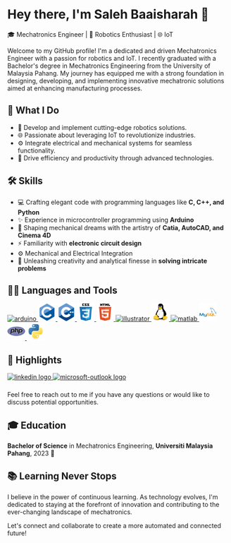 # Hey there, I'm Saleh Baaisharah 👋

🎓 Mechatronics Engineer | 🤖 Robotics Enthusiast | 🌐 IoT 

Welcome to my GitHub profile! I'm a dedicated and driven Mechatronics Engineer with a passion for robotics and IoT. I recently graduated with a Bachelor's degree in Mechatronics Engineering from the University of Malaysia Pahang. My journey has equipped me with a strong foundation in designing, developing, and implementing innovative mechatronic solutions aimed at enhancing manufacturing processes.

## 🔧 What I Do

- 🤖 Develop and implement cutting-edge robotics solutions.
- 🌐 Passionate about leveraging IoT to revolutionize industries.
- ⚙️ Integrate electrical and mechanical systems for seamless functionality.
- 🚀 Drive efficiency and productivity through advanced technologies.


## 🛠️ Skills 

- 💻 Crafting elegant code with programming languages like **C, C++, and Python** 
- ✨ Experience in  microcontroller programming using **Arduino** 
- 🎨 Shaping mechanical dreams with the artistry of **Catia, AutoCAD, and Cinema 4D** 
- ⚡ Familiarity with **electronic circuit design** 
- ⚙️ Mechanical and Electrical Integration
- 🧩 Unleashing creativity and analytical finesse in **solving intricate problems**

## 👨‍💻 Languages and Tools
<p align="left"> <a href="https://www.arduino.cc/" target="_blank" rel="noreferrer"> <img src="https://cdn.worldvectorlogo.com/logos/arduino-1.svg" alt="arduino" width="40" height="40"/> </a> <a href="https://www.cprogramming.com/" target="_blank" rel="noreferrer"> <img src="https://raw.githubusercontent.com/devicons/devicon/master/icons/c/c-original.svg" alt="c" width="40" height="40"/> </a> <a href="https://www.w3schools.com/cpp/" target="_blank" rel="noreferrer"> <img src="https://raw.githubusercontent.com/devicons/devicon/master/icons/cplusplus/cplusplus-original.svg" alt="cplusplus" width="40" height="40"/> </a> <a href="https://www.w3schools.com/css/" target="_blank" rel="noreferrer"> <img src="https://raw.githubusercontent.com/devicons/devicon/master/icons/css3/css3-original-wordmark.svg" alt="css3" width="40" height="40"/> </a> <a href="https://www.w3.org/html/" target="_blank" rel="noreferrer"> <img src="https://raw.githubusercontent.com/devicons/devicon/master/icons/html5/html5-original-wordmark.svg" alt="html5" width="40" height="40"/> </a> <a href="https://www.adobe.com/in/products/illustrator.html" target="_blank" rel="noreferrer"> <img src="https://www.vectorlogo.zone/logos/adobe_illustrator/adobe_illustrator-icon.svg" alt="illustrator" width="40" height="40"/> </a> <a href="https://www.linux.org/" target="_blank" rel="noreferrer"> <img src="https://raw.githubusercontent.com/devicons/devicon/master/icons/linux/linux-original.svg" alt="linux" width="40" height="40"/> </a> <a href="https://www.mathworks.com/" target="_blank" rel="noreferrer"> <img src="https://upload.wikimedia.org/wikipedia/commons/2/21/Matlab_Logo.png" alt="matlab" width="40" height="40"/> </a> <a href="https://www.mysql.com/" target="_blank" rel="noreferrer"> <img src="https://raw.githubusercontent.com/devicons/devicon/master/icons/mysql/mysql-original-wordmark.svg" alt="mysql" width="40" height="40"/> </a> <a href="https://www.php.net" target="_blank" rel="noreferrer"> <img src="https://raw.githubusercontent.com/devicons/devicon/master/icons/php/php-original.svg" alt="php" width="40" height="40"/> </a> <a href="https://www.python.org" target="_blank" rel="noreferrer"> <img src="https://raw.githubusercontent.com/devicons/devicon/master/icons/python/python-original.svg" alt="python" width="40" height="40"/> </a> </p>


## 🌟 Highlights
<div align="left">
  <a href="https://www.linkedin.com/in/salehbaaisharah/" target="_blank">
    <img src="https://raw.githubusercontent.com/maurodesouza/profile-readme-generator/master/src/assets/icons/social/linkedin/default.svg" width="52" height="40" alt="linkedin logo"  />
  </a>
  <a href="mailto:sbaaisharah@gmail.com" target="_blank">
    <img src="https://raw.githubusercontent.com/maurodesouza/profile-readme-generator/master/src/assets/icons/social/microsoft-outlook/default.svg" width="52" height="40" alt="microsoft-outlook logo"  />
  </a>
</div>

###




Feel free to reach out to me if you have any questions or would like to discuss potential opportunities.

## 🎓 Education 

**Bachelor of Science** in Mechatronics Engineering,
  **Universiti Malaysia Pahang**, 2023 🎉

## 📚 Learning Never Stops

I believe in the power of continuous learning. As technology evolves, I'm dedicated to staying at the forefront of innovation and contributing to the ever-changing landscape of mechatronics.

Let's connect and collaborate to create a more automated and connected future!



<!--
Feel free to use this template for your own GitHub profile. Don't forget to replace the placeholders with your own information. If you find this useful, consider giving it a ⭐.

# Saleh Baaisharah

## 🚀 Expertise

- 🤖 Robotics and Automation
- 🌐 Internet of Things (IoT)
-  Programming: Python, C, C++
- ⚙️ Mechanical and Electrical Integration
- 🔍 Problem Solving
- 💡 [LinkedIn](https://www.linkedin.com/in/salehbaaisharah): Connect with me to explore collaborations.
- 📫 Reach me at [sbaaisharah@gmail.com](mailto:sbaaisharah@gmail.com).## About Me

I am a recent graduate in Mechatronics Engineering from UMP, with a passion for robotics,and automation. During my degree, I gained experience in various areas of engineering, including mechanical design, electronics, and programming. I am passionate about solving problems and creating innovative solutions, and I am eager to apply my skills and knowledge in the field.

## Projects

- **Robot Arm Control System:** Designed and built a control system for a robot arm using Arduino and MATLAB. The system allowed for precise control of the arm's movements and included features such as position sensing and collision detection.

- **Autonomous Mobile Robot:** Developed an autonomous mobile robot using Raspberry Pi and Python. The robot was able to navigate its environment using ultrasonic sensors and computer vision, and was able to perform tasks such as object detection and avoidance.

- **Smart Home Automation System:** Created a smart home automation system using NodeMCU and Blynk. The system allowed for remote control of various home appliances and included features such as temperature and humidity sensing.

## Skills

- Proficient in programming languages such as C, C++, and Python
- Experience in  microcontroller programming using Arduino
- Knowledge of mechanical design using Catia, AutoCAD, and Cinema 4D
- Familiarity with electronic circuit design
- Strong analytical and problem-solving skills

## Education

- Bachelor of Science in Mechatronics Engineering, Universiti Malaysia Pahang, 2023
gmail
<a href="mailto:sbaaisharah@gmail.com" target="_blank">
    <img src="https://raw.githubusercontent.com/maurodesouza/profile-readme-generator/master/src/assets/icons/social/gmail/default.svg" width="52" height="40" alt="gmail logo"  />
  </a>
-->
<!--- 📝 [Portfolio](https://www.yourportfolio.com): Check out my latest projects and achievements.-->


